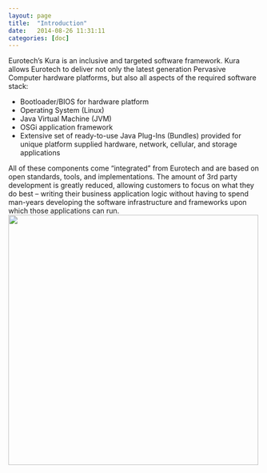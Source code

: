 ```yaml
---
layout: page
title:  "Introduction"
date:   2014-08-26 11:31:11
categories: [doc]
---
```


Eurotech’s Kura is an inclusive and targeted software framework.  Kura allows Eurotech to deliver not only the latest generation Pervasive Computer hardware platforms, but also all aspects of the required software stack:

<ul>
  <li>Bootloader/BIOS for hardware platform</li>
  <li>Operating System (Linux)</li>
  <li>Java Virtual Machine (JVM)</li>
  <li>OSGi application framework</li>
  <li>Extensive set of ready-to-use Java Plug-Ins (Bundles) provided for unique platform supplied hardware, network, cellular, and storage applications</li>
</ul>
All of these components come “integrated” from Eurotech and are based on open standards, tools, and implementations.  The amount of 3rd party development is greatly reduced, allowing customers to focus on what they do best – writing their business application logic without having to spend man-years developing the software infrastructure and frameworks upon which those applications can run.

<img style="width: 500px;" src="{{ site.baseurl }}/assets/images/intro.png"/>
